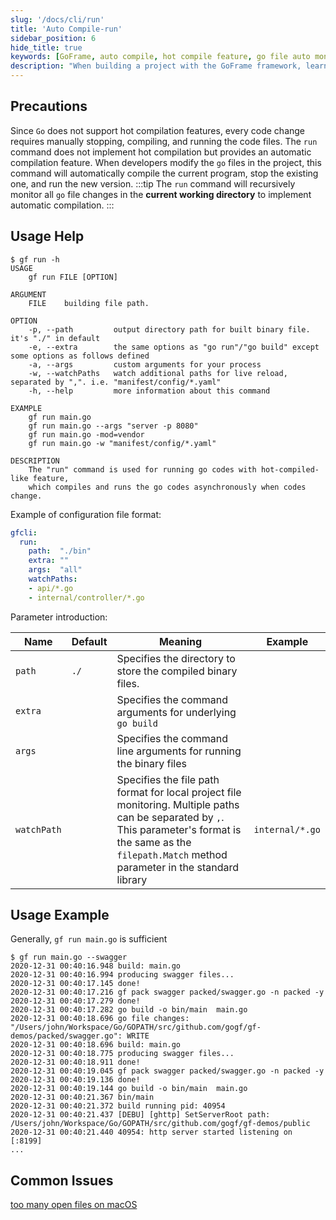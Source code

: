 ```yaml
---
slug: '/docs/cli/run'
title: 'Auto Compile-run'
sidebar_position: 6
hide_title: true
keywords: [GoFrame, auto compile, hot compile feature, go file auto monitor, command line arguments, compile run, binary files, file path monitoring, GoFrame framework, gf run command]
description: "When building a project with the GoFrame framework, learn how to achieve automatic compilation through the gf run command. Although Go language does not inherently support hot compilation features, the gf run command can automatically compile and run a new version of the program when go files in the project change, aiming to improve development efficiency."
---
```


## Precautions

Since `Go` does not support hot compilation features, every code change requires manually stopping, compiling, and running the code files. The `run` command does not implement hot compilation but provides an automatic compilation feature. When developers modify the `go` files in the project, this command will automatically compile the current program, stop the existing one, and run the new version.
:::tip
The `run` command will recursively monitor all `go` file changes in the **current working directory** to implement automatic compilation.
:::
## Usage Help

```text
$ gf run -h
USAGE
    gf run FILE [OPTION]

ARGUMENT
    FILE    building file path.

OPTION
    -p, --path         output directory path for built binary file. it's "./" in default
    -e, --extra        the same options as "go run"/"go build" except some options as follows defined
    -a, --args         custom arguments for your process
    -w, --watchPaths   watch additional paths for live reload, separated by ",". i.e. "manifest/config/*.yaml"
    -h, --help         more information about this command

EXAMPLE
    gf run main.go
    gf run main.go --args "server -p 8080"
    gf run main.go -mod=vendor
    gf run main.go -w "manifest/config/*.yaml"

DESCRIPTION
    The "run" command is used for running go codes with hot-compiled-like feature,
    which compiles and runs the go codes asynchronously when codes change.

```

Example of configuration file format:

```yaml
gfcli:
  run:
    path:  "./bin"
    extra: ""
    args:  "all"
    watchPaths:
    - api/*.go
    - internal/controller/*.go
```

Parameter introduction:

| Name | Default | Meaning | Example |
| --- | --- | --- | --- |
| `path` | `./` | Specifies the directory to store the compiled binary files. |  |
| `extra` |  | Specifies the command arguments for underlying `go build` |  |
| `args` |  | Specifies the command line arguments for running the binary files |  |
| `watchPath` |  | Specifies the file path format for local project file monitoring. Multiple paths can be separated by `,`. This parameter's format is the same as the `filepath.Match` method parameter in the standard library | `internal/*.go` |

## Usage Example

Generally, `gf run main.go` is sufficient

```text
$ gf run main.go --swagger
2020-12-31 00:40:16.948 build: main.go
2020-12-31 00:40:16.994 producing swagger files...
2020-12-31 00:40:17.145 done!
2020-12-31 00:40:17.216 gf pack swagger packed/swagger.go -n packed -y
2020-12-31 00:40:17.279 done!
2020-12-31 00:40:17.282 go build -o bin/main  main.go
2020-12-31 00:40:18.696 go file changes: "/Users/john/Workspace/Go/GOPATH/src/github.com/gogf/gf-demos/packed/swagger.go": WRITE
2020-12-31 00:40:18.696 build: main.go
2020-12-31 00:40:18.775 producing swagger files...
2020-12-31 00:40:18.911 done!
2020-12-31 00:40:19.045 gf pack swagger packed/swagger.go -n packed -y
2020-12-31 00:40:19.136 done!
2020-12-31 00:40:19.144 go build -o bin/main  main.go
2020-12-31 00:40:21.367 bin/main
2020-12-31 00:40:21.372 build running pid: 40954
2020-12-31 00:40:21.437 [DEBU] [ghttp] SetServerRoot path: /Users/john/Workspace/Go/GOPATH/src/github.com/gogf/gf-demos/public
2020-12-31 00:40:21.440 40954: http server started listening on [:8199]
...
```

## Common Issues

[too many open files on macOS](https://github.com/fsnotify/fsnotify/issues/129)